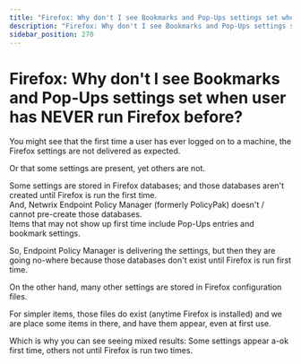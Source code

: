 ```yaml
---
title: "Firefox: Why don't I see Bookmarks and Pop-Ups settings set when user has NEVER run Firefox before?"
description: "Firefox: Why don't I see Bookmarks and Pop-Ups settings set when user has NEVER run Firefox before?"
sidebar_position: 270
---
```


# Firefox: Why don't I see Bookmarks and Pop-Ups settings set when user has NEVER run Firefox before?

You might see that the first time a user has ever logged on to a machine, the Firefox settings are
not delivered as expected.

Or that some settings are present, yet others are not.

Some settings are stored in Firefox databases; and those databases aren't created until Firefox is
run the first time.  
And, Netwrix Endpoint Policy Manager (formerly PolicyPak) doesn't / cannot pre-create those
databases.  
Items that may not show up first time include Pop-Ups entries and bookmark settings.

So, Endpoint Policy Manager is delivering the settings, but then they are going no-where because
those databases don't exist until Firefox is run first time.

On the other hand, many other settings are stored in Firefox configuration files.

For simpler items, those files do exist (anytime Firefox is installed) and we are place some items
in there, and have them appear, even at first use.

Which is why you can see seeing mixed results: Some settings appear a-ok first time, others not
until Firefox is run two times.
